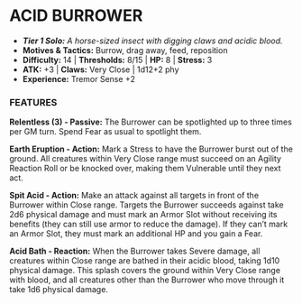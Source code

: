 # ACID BURROWER

- ***Tier 1 Solo:*** *A horse-sized insect with digging claws and acidic blood.*
- **Motives & Tactics:** Burrow, drag away, feed, reposition
- **Difficulty:** 14 | **Thresholds:** 8/15 | **HP:** 8 | **Stress:** 3
- **ATK:** +3 | **Claws:** Very Close | 1d12+2 phy
- **Experience:** Tremor Sense +2

### FEATURES

**Relentless (3) - Passive:** The Burrower can be spotlighted up to three times per GM turn. Spend Fear as usual to spotlight them.

**Earth Eruption - Action:** Mark a Stress to have the Burrower burst out of the ground. All creatures within Very Close range must succeed on an Agility Reaction Roll or be knocked over, making them Vulnerable until they next act.

**Spit Acid - Action:** Make an attack against all targets in front of the Burrower within Close range. Targets the Burrower succeeds against take 2d6 physical damage and must mark an Armor Slot without receiving its benefits (they can still use armor to reduce the damage). If they can’t mark an Armor Slot, they must mark an additional HP and you gain a Fear.

**Acid Bath - Reaction:** When the Burrower takes Severe damage, all creatures within Close range are bathed in their acidic blood, taking 1d10 physical damage. This splash covers the ground within Very Close range with blood, and all creatures other than the Burrower who move through it take 1d6 physical damage.
